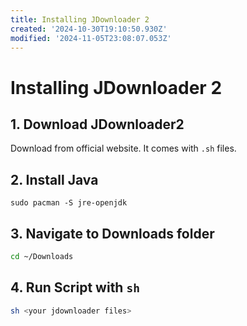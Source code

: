```yaml
---
title: Installing JDownloader 2
created: '2024-10-30T19:10:50.930Z'
modified: '2024-11-05T23:08:07.053Z'
---
```


# Installing JDownloader 2
## 1. Download JDownloader2 
Download from official website. It comes with `.sh` files.
## 2. Install Java
```
sudo pacman -S jre-openjdk
```
## 3. Navigate to Downloads folder
``` bash
cd ~/Downloads
``` 
## 4. Run Script with `sh`
``` bash
sh <your jdownloader files>
```
